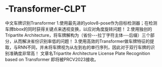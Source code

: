 # -Transformer-CLPT
中文车牌识别Transformer
1.使用最先进的yolov8-pose作为目标检测器；在检测车牌bbox的同时获得关键点来透视变换，以应对角度旋转问题！
2.使用独创的Tripartite Architecture，将车牌解构为（省份---拉丁字符主体---后缀）三个部分，从而解决省份识别率低的问题！
3.使用高效的Transformer做车牌特征的提取，与RNN不同，并未将车牌视为从左到右的单行序列，因此对于双行车牌的识别准确度非常高！
文章名Tripartite Architecture License Plate Recognition based on Transformer 即将被PRCV2023接收。
